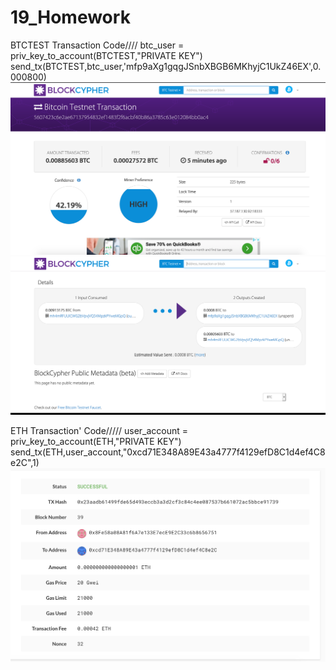 # 19_Homework


BTCTEST Transaction
Code////
btc_user = priv_key_to_account(BTCTEST,"PRIVATE KEY")<br>
send_tx(BTCTEST,btc_user,'mfp9aXg1gqgJSnbXBGB6MKhyjC1UkZ46EX',0.000800)<br>
![](BTCTEST_send_tx.png)
![](BTCTEST_send_tx%202.png)

ETH Transaction'
Code/////
user_account = priv_key_to_account(ETH,"PRIVATE KEY")<br>
send_tx(ETH,user_account,"0xcd71E348A89E43a4777f4129efD8C1d4ef4C8e2C",1)<br>
![](ETH_send_tx.png)
